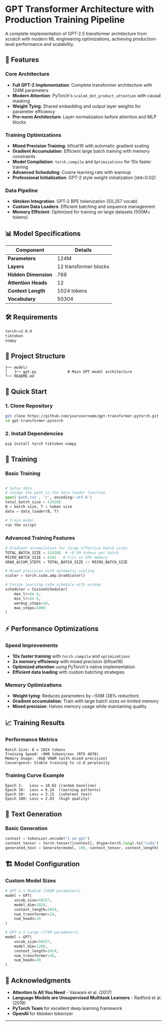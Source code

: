 # GPT Transformer Architecture with Production Training Pipeline

A complete implementation of GPT-2.5 transformer architecture from scratch with modern ML engineering optimizations, achieving production-level performance and scalability.

## 🚀 Features

### Core Architecture
- **Full GPT-2 Implementation**: Complete transformer architecture with 124M parameters
- **Modern Attention**: PyTorch's `scaled_dot_product_attention` with causal masking
- **Weight Tying**: Shared embedding and output layer weights for parameter efficiency
- **Pre-norm Architecture**: Layer normalization before attention and MLP blocks

### Training Optimizations
- **Mixed Precision Training**: bfloat16 with automatic gradient scaling
- **Gradient Accumulation**: Efficient large batch training with memory constraints
- **Model Compilation**: `torch.compile` and `Optimizations` for 10x faster training
- **Advanced Scheduling**: Cosine learning rate with warmup
- **Professional Initialization**: GPT-2 style weight initialization (std=0.02)

### Data Pipeline
- **tiktoken Integration**: GPT-2 BPE tokenization (50,257 vocab)
- **Custom Data Loaders**: Efficient batching and sequence management
- **Memory Efficient**: Optimized for training on large datasets (500M+ tokens)

## 📊 Model Specifications

| Component | Details |
|-----------|---------|
| **Parameters** | 124M |
| **Layers** | 12 transformer blocks |
| **Hidden Dimension** | 768 |
| **Attention Heads** | 12 |
| **Context Length** | 1024 tokens |
| **Vocabulary** | 50304 |

## 🛠️ Requirements

```bash
torch>=2.0.0
tiktoken
numpy
```

## 📁 Project Structure

```
├── model/
│   ├── gpt.py              # Main GPT model architecture
└── README.md
```

## 🚀 Quick Start

### 1. Clone Repository
```bash
git clone https://github.com/yourusername/gpt-transformer-pytorch.git
cd gpt-transformer-pytorch
```

### 2. Install Dependencies
```bash
pip install torch tiktoken numpy
```

## 🎯 Training

### Basic Training
```python

# Setup data
# change the path in the data loader function
open('path.txt', 'r', encoding='utf-8')
total_batch_size = 524288
B = batch size, T = token size
data = data_loader(B, T)

# Train model
run the script
```

### Advanced Training Features
```python
# Gradient accumulation for large effective batch sizes
TOTAL_BATCH_SIZE = 524288  # ~0.5M tokens per batch
MICRO_BATCH_SIZE = 8192   # Fits in GPU memory
GRAD_ACCUM_STEPS = TOTAL_BATCH_SIZE // MICRO_BATCH_SIZE

# Mixed precision with automatic scaling
scaler = torch.cuda.amp.GradScaler()

# Cosine learning rate schedule with warmup
scheduler = CosineScheduler(
    max_lr=6e-4,
    min_lr=6e-5,
    warmup_steps=10,
    max_steps=1000
)
```

## ⚡ Performance Optimizations

### Speed Improvements
- **10x faster training** with `torch.compile` and `optimizations`
- **2x memory efficiency** with mixed precision (bfloat16)
- **Optimized attention** using PyTorch's native implementation
- **Efficient data loading** with custom batching strategies

### Memory Optimizations
- **Weight tying**: Reduces parameters by ~50M (38% reduction)
- **Gradient accumulation**: Train with large batch sizes on limited memory
- **Mixed precision**: Halves memory usage while maintaining quality

## 📈 Training Results

### Performance Metrics
```
Batch Size: 8 x 1024 tokens
Training Speed: ~900 tokens/sec (RTX 4070)
Memory Usage: ~8GB VRAM (with mixed precision)
Convergence: Stable training to <2.0 perplexity
```

### Training Curve Example
```
Epoch 1:   Loss = 10.82 (random baseline)
Epoch 10:  Loss = 6.24  (learning patterns)
Epoch 50:  Loss = 3.15  (coherent text)
Epoch 100: Loss = 2.03  (high quality)
```

## 🎨 Text Generation

### Basic Generation
```python
context = tokenizer.encode("I am gpt")
context_tensor = torch.tensor([context], dtype=torch.long).to("cuda")
generated_text = Generate(model, 100, context_tensor, context_length)
```


## 🏗️ Model Configuration

### Custom Model Sizes
```python
# GPT-2.5 Medium (350M parameters)
model = GPT(
    vocab_size=50257,
    model_dim=1024,
    context_length=1024,
    num_transformer=24,
    num_heads=16
)

# GPT-2.5 Large (774M parameters)  
model = GPT(
    vocab_size=50257,
    model_dim=1280,
    context_length=1024,
    num_transformer=36,
    num_heads=20
)
```

## 🙏 Acknowledgments

- **Attention Is All You Need** - Vaswani et al. (2017)
- **Language Models are Unsupervised Multitask Learners** - Radford et al. (2019)
- **PyTorch Team** for excellent deep learning framework
- **OpenAI** for tiktoken tokenizer


---
